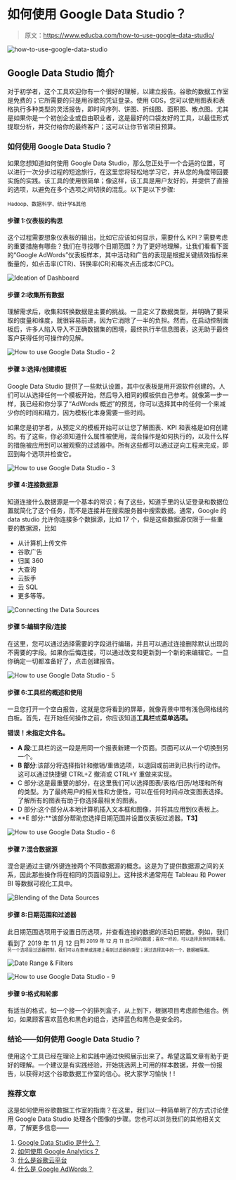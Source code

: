 # 如何使用 Google Data Studio？

> 原文：<https://www.educba.com/how-to-use-google-data-studio/>

![how-to-use-google-data-studio](img/e14a48e52f800a72804ca8d752e03e26.png)



## Google Data Studio 简介

对于初学者，这个工具欢迎你有一个很好的理解，以建立报告。谷歌的数据工作室是免费的；它所需要的只是用谷歌的凭证登录。使用 GDS，您可以使用图表和表格执行多种类型的灵活报告，即时间序列、饼图、折线图、面积图、散点图。尤其是如果你是一个初创企业或自由职业者，这是最好的口袋友好的工具，以最佳形式提取分析，并交付给你的最终客户；这可以让你节省项目预算。

### 如何使用 Google Data Studio？

如果您想知道如何使用 Google Data Studio，那么您正处于一个合适的位置，可以进行一次分步过程的短途旅行，在这里您将轻松地学习它，并从您的角度带回要实施的实践。该工具的使用很简单；像这样，该工具是用户友好的，并提供了直接的选项，以避免在多个选项之间切换的混乱。以下是以下步骤:

<small>Hadoop、数据科学、统计学&其他</small>

#### 步骤 1:仪表板的构思

这个过程需要想象仪表板的输出，比如它应该如何显示，需要什么 KPI？需要考虑的重要措施有哪些？我们在寻找哪个日期范围？为了更好地理解，让我们看看下面的“Google AdWords”仪表板样本，其中活动和广告的表现是根据关键绩效指标来衡量的，如点击率(CTR)、转换率(CR)和每次点击成本(CPC)。

![Ideation of Dashboard](img/8983edd2777a1c6338ff370dcbf85a68.png)



#### 步骤 2:收集所有数据

理解需求后，收集和转换数据是主要的挑战。一旦定义了数据类型，并明确了要采取的度量和维度，就很容易前进，因为它消除了一半的负担。然而，在启动控制面板后，许多人陷入导入不正确数据集的困境，最终执行半信息图表，这无助于最终客户获得任何可操作的见解。

![How to use Google Data Studio - 2](img/f903a5c2e2b5af5f5e953b27b8abd4bf.png)



#### 步骤 3:选择/创建模板

Google Data Studio 提供了一些默认设置，其中仪表板是用开源软件创建的。人们可以从选择任何一个模板开始，然后导入相同的模板供自己参考。就像第一步一样，我已经和你分享了“AdWords 概述”的预览，你可以选择其中的任何一个来减少你的时间和精力，因为模板化本身需要一些时间。

如果您是初学者，从预定义的模板开始可以让您了解图表、KPI 和表格是如何创建的。有了这些，你必须知道什么属性被使用，混合操作是如何执行的，以及什么样的措施被应用到可以被观察的过滤器中。所有这些都可以通过逆向工程来完成，即回到每个选项并检查它。

![How to use Google Data Studio - 3](img/9bbdf5e165bda71eed875af52f927d3e.png)



#### 步骤 4:连接数据源

知道连接什么数据源是一个基本的常识；有了这些，知道手里的认证登录和数据位置就简化了这个任务，而不是连接并在搜索服务器中搜索数据。通常，Google 的 data studio 允许你连接多个数据源，比如 17 个，但是这些数据源仅限于一些重要的数据源，比如

*   从计算机上传文件
*   谷歌广告
*   归属 360
*   大查询
*   云扳手
*   云 SQL
*   更多等等。

![Connecting the Data Sources](img/814043b168ce3938de0a9e050c809cc8.png)



#### 步骤 5:编辑字段/连接

在这里，您可以通过选择需要的字段进行编辑，并且可以通过连接删除默认出现的不需要的字段。如果你后悔连接，可以通过改变和更新到一个新的来编辑它。一旦你确定一切都准备好了，点击创建报告。

![How to use Google Data Studio - 5](img/ccd891d2e9bf9585cf29df5c916e2148.png)



#### 步骤 6:工具栏的概述和使用

一旦您打开一个空白报告，这就是您将看到的屏幕，就像背景中带有浅色网格线的白板。首先，在开始任何操作之前，你应该知道**工具栏**或**菜单选项。**

**错误！未指定文件名。**

*   **A 段**:工具栏的这一段是用同一个报表新建一个页面。页面可以从一个切换到另一个。
*   **B 部分**:该部分将选择指针和撤销/重做选项，以退回或前进到已执行的动作。这可以通过快捷键 CTRL+Z 撤消或 CTRL+Y 重做来实现。
*   C 部分:这是最重要的部分，在这里我们可以选择图表/表格/日历/地理和所有的类型。为了最终用户的相关性和方便性，可以在任何时间点改变图表选择。了解所有的图表有助于你选择最相关的图表。
*   D 部分:这个部分从本地计算机插入文本框和图像，并将其应用到仪表板上。
*   **E 部分:**该部分帮助您选择日期范围并设置仪表板过滤器。**T3】**

![How to use Google Data Studio - 6](img/1b7f9f54d2e4f22f88082604b7c8a1b2.png)



#### 步骤 7:混合数据源

混合是通过主键/外键连接两个不同数据源的概念。这是为了提供数据源之间的关系，因此那些操作将在相同的页面级别上。这种技术通常用在 Tableau 和 Power BI 等数据可视化工具中。

![Blending of the Data Sources](img/a4d627682e1722b0bf0909a70bf45b4f.png)



#### 步骤 8:日期范围和过滤器

此日期范围选项用于设置日历选项，并查看连接的数据的活动日期数。例如，我们看到了 2019 年 11 月 12 日<sup>到 2019 年 12 月 11 日<sup>之间的数据；喜欢一样的，可以选择具体时期来看。另一个选项是过滤器控制，我们可以在表单或连接上看到过滤器的类型；通过选择其中的一个，数据被隔离。</sup></sup>

![Date Range & Filters](img/308c8897cccf29b8c0e9f5a6e2094e1e.png)



![How to use Google Data Studio - 9](img/89a421b5c950a3e2b9c9e5789e8e73e2.png)



#### 步骤 9:格式和轮廓

有适当的格式，如一个接一个的排列盒子，从上到下，根据项目考虑颜色组合。例如，如果顾客喜欢蓝色和黑色的组合，选择蓝色和黑色是安全的。

### 结论——如何使用 Google Data Studio？

使用这个工具已经在理论上和实践中通过快照展示出来了。希望这篇文章有助于更好的理解。一个建议是有实践经验，开始挑选网上可用的样本数据，并做一份报告，以获得对这个谷歌数据工作室的信心。祝大家学习愉快！!

### 推荐文章

这是如何使用谷歌数据工作室的指南？在这里，我们以一种简单明了的方式讨论使用 Google Data Studio 处理各个图像的步骤。您也可以浏览我们的其他相关文章，了解更多信息——

1.  [Google Data Studio 是什么？](https://www.educba.com/what-is-google-data-studio/)
2.  [如何使用 Google Analytics？](https://www.educba.com/how-to-use-google-analytics/)
3.  [什么是谷歌云平台](https://www.educba.com/what-is-google-cloud-platform/)
4.  [什么是 Google AdWords？](https://www.educba.com/what-is-google-adwords/)





